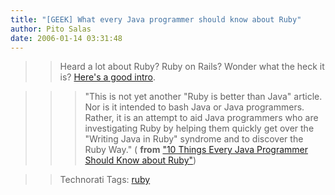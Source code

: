 ```yaml
---
title: "[GEEK] What every Java programmer should know about Ruby"
author: Pito Salas
date: 2006-01-14 03:31:48
---
```


>>

>> Heard a lot about Ruby? Ruby on Rails? Wonder what the heck it is? [Here's
a good intro](<http://onestepback.org/articles/10things/index.html>).

>>

>>> "This is not yet another "Ruby is better than Java" article. Nor is it
intended to bash Java or Java programmers. Rather, it is an attempt to aid
Java programmers who are investigating Ruby by helping them quickly get over
the "Writing Java in Ruby" syndrome and to discover the Ruby Way." ( **from**
["10 Things Every Java Programmer Should Know about
Ruby"](<http://onestepback.org/articles/10things/index.html>))

>>

>> Technorati Tags: [ruby](<http://www.technorati.com/tag/ruby>)


